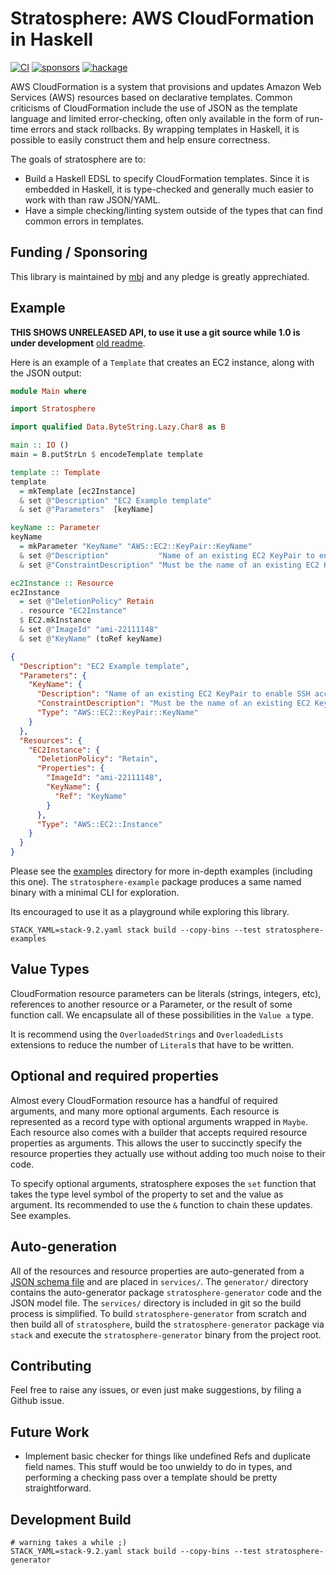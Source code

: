 # Stratosphere: AWS CloudFormation in Haskell

[![CI](https://github.com/mbj/stratosphere/actions/workflows/ci.yaml/badge.svg)](https://github.com/mbj/stratosphere/actions/workflows/ci.yaml)
[![sponsors](https://img.shields.io/github/sponsors/mbj)](https://github.com/sponsors/mbj)
[![hackage](https://img.shields.io/hackage/v/stratosphere)](https://hackage.haskell.org/package/stratosphere)

AWS CloudFormation is a system that provisions and updates Amazon Web Services
(AWS) resources based on declarative templates. Common criticisms of
CloudFormation include the use of JSON as the template language and limited
error-checking, often only available in the form of run-time errors and stack
rollbacks. By wrapping templates in Haskell, it is possible to easily construct
them and help ensure correctness.

The goals of stratosphere are to:

* Build a Haskell EDSL to specify CloudFormation templates. Since it is
  embedded in Haskell, it is type-checked and generally much easier to work
  with than raw JSON/YAML.
* Have a simple checking/linting system outside of the types that can find
  common errors in templates.

## Funding / Sponsoring

This library is maintained by [mbj](https://github.com/sponsors/mbj) and any pledge is greatly apprechiated.

## Example

**THIS SHOWS UNRELEASED API, to use it use a git source while 1.0 is under development** [old readme](https://github.com/mbj/stratosphere/tree/v0.60.0#readme).

Here is an example of a `Template` that creates an EC2 instance, along with the
JSON output:

```haskell
module Main where

import Stratosphere

import qualified Data.ByteString.Lazy.Char8 as B

main :: IO ()
main = B.putStrLn $ encodeTemplate template

template :: Template
template
  = mkTemplate [ec2Instance]
  & set @"Description" "EC2 Example template"
  & set @"Parameters"  [keyName]

keyName :: Parameter
keyName
  = mkParameter "KeyName" "AWS::EC2::KeyPair::KeyName"
  & set @"Description"           "Name of an existing EC2 KeyPair to enable SSH access to the instance"
  & set @"ConstraintDescription" "Must be the name of an existing EC2 KeyPair."

ec2Instance :: Resource
ec2Instance
  = set @"DeletionPolicy" Retain
  . resource "EC2Instance"
  $ EC2.mkInstance
  & set @"ImageId" "ami-22111148"
  & set @"KeyName" (toRef keyName)
```

```json
{
  "Description": "EC2 Example template",
  "Parameters": {
    "KeyName": {
      "Description": "Name of an existing EC2 KeyPair to enable SSH access to the instance",
      "ConstraintDescription": "Must be the name of an existing EC2 KeyPair.",
      "Type": "AWS::EC2::KeyPair::KeyName"
    }
  },
  "Resources": {
    "EC2Instance": {
      "DeletionPolicy": "Retain",
      "Properties": {
        "ImageId": "ami-22111148",
        "KeyName": {
          "Ref": "KeyName"
        }
      },
      "Type": "AWS::EC2::Instance"
    }
  }
}
```

Please see the [examples](examples/Stratosphere/Examples) directory for more in-depth
examples (including this one). The `stratosphere-example` package produces a same named
binary with a minimal CLI for exploration.

Its encouraged to use it as a playground while exploring this library.

```
STACK_YAML=stack-9.2.yaml stack build --copy-bins --test stratosphere-examples
```

## Value Types

CloudFormation resource parameters can be literals (strings, integers, etc),
references to another resource or a Parameter, or the result of some function
call. We encapsulate all of these possibilities in the `Value a` type.

It is recommend using the `OverloadedStrings` and `OverloadedLists` extensions to reduce
the number of `Literal`s that have to be written.

## Optional and required properties

Almost every CloudFormation resource has a handful of required arguments, and
many more optional arguments. Each resource is represented as a record type
with optional arguments wrapped in `Maybe`. Each resource also comes with a
builder that accepts required resource properties as arguments. This allows
the user to succinctly specify the resource properties they actually use
without adding too much noise to their code.

To specify optional arguments, stratosphere exposes the `set` function that takes
the type level symbol of the property to set and the value as argument. Its recommended to use the
`&` function to chain these updates. See examples.

## Auto-generation

All of the resources and resource properties are auto-generated from
a
[JSON schema file](http://docs.aws.amazon.com/AWSCloudFormation/latest/UserGuide/cfn-resource-specification.html) and
are placed in `services/`. The `generator/` directory contains the auto-generator package `stratosphere-generator`
code and the JSON model file. The `services/` directory is included in git so
the build process is simplified. To build `stratosphere-generator` from scratch and
then build all of `stratosphere`, build the `stratosphere-generator` package via `stack` and execute the `stratosphere-generator` binary from the project root.

## Contributing

Feel free to raise any issues, or even just make suggestions, by filing a Github issue.

## Future Work

* Implement basic checker for things like undefined Refs and duplicate field
  names. This stuff would be too unwieldy to do in types, and performing a
  checking pass over a template should be pretty straightforward.

## Development Build

```
# warning takes a while ;)
STACK_YAML=stack-9.2.yaml stack build --copy-bins --test stratosphere-generator
```
